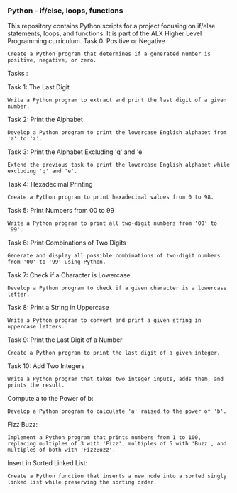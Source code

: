 ### Python - if/else, loops, functions

This repository contains Python scripts for a project focusing on if/else statements, loops, and functions. It is part of the ALX Higher Level Programming curriculum.
Task 0: Positive or Negative

    Create a Python program that determines if a generated number is positive, negative, or zero.

Tasks :

Task 1: The Last Digit

    Write a Python program to extract and print the last digit of a given number.

Task 2: Print the Alphabet

    Develop a Python program to print the lowercase English alphabet from 'a' to 'z'.

Task 3: Print the Alphabet Excluding 'q' and 'e'

    Extend the previous task to print the lowercase English alphabet while excluding 'q' and 'e'.

Task 4: Hexadecimal Printing

    Create a Python program to print hexadecimal values from 0 to 98.

Task 5: Print Numbers from 00 to 99

    Write a Python program to print all two-digit numbers from '00' to '99'.

Task 6: Print Combinations of Two Digits

    Generate and display all possible combinations of two-digit numbers from '00' to '99' using Python.

Task 7: Check if a Character is Lowercase

    Develop a Python program to check if a given character is a lowercase letter.

Task 8: Print a String in Uppercase

    Write a Python program to convert and print a given string in uppercase letters.

Task 9: Print the Last Digit of a Number

    Create a Python program to print the last digit of a given integer.

Task 10: Add Two Integers

    Write a Python program that takes two integer inputs, adds them, and prints the result.

Compute a to the Power of b: 
    
    Develop a Python program to calculate 'a' raised to the power of 'b'.

Fizz Buzz: 
    
    Implement a Python program that prints numbers from 1 to 100, replacing multiples of 3 with 'Fizz', multiples of 5 with 'Buzz', and multiples of both with 'FizzBuzz'.

Insert in Sorted Linked List: 

    Create a Python function that inserts a new node into a sorted singly linked list while preserving the sorting order.